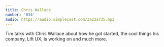 ```yaml
---
title: Chris Wallace
number: '034'
audio: https://audio.simplecast.com/3a22a735.mp3
---
```

Tim talks with Chris Wallace about how he got started, the cool things his company, Lift UX, is working on and much more.
